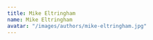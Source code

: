 ```yaml
---
title: Mike Eltringham
name: Mike Eltringham
avatar: "/images/authors/mike-eltringham.jpg"
---
```



